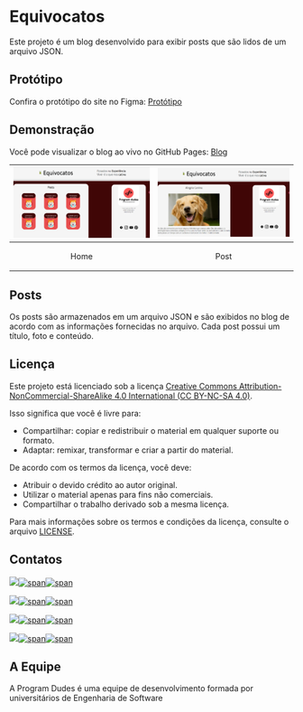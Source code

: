 # Equivocatos

Este projeto é um blog desenvolvido para exibir posts que são lidos de um arquivo JSON.

## Protótipo

Confira o protótipo do site no Figma: [Protótipo](https://www.figma.com/community/file/1260258827828607442)

## Demonstração

Você pode visualizar o blog ao vivo no GitHub Pages: [Blog](https://programdudes.github.io/Equivocatos/)

| <img src="./READMEsrc/imagem_2023-07-10_081545131.png"/> | <img src="./READMEsrc/imagem_2023-07-10_081748980.png"/>  |
| ----- | ----- |
| <p align="center">Home</p> | <p align="center">Post</p> |
## Posts

Os posts são armazenados em um arquivo JSON e são exibidos no blog de acordo com as informações fornecidas no arquivo. Cada post possui um título, foto e conteúdo.

## Licença

Este projeto está licenciado sob a licença [Creative Commons Attribution-NonCommercial-ShareAlike 4.0 International (CC BY-NC-SA 4.0)](https://creativecommons.org/licenses/by-nc-sa/4.0/).

Isso significa que você é livre para:

- Compartilhar: copiar e redistribuir o material em qualquer suporte ou formato.
- Adaptar: remixar, transformar e criar a partir do material.

De acordo com os termos da licença, você deve:

- Atribuir o devido crédito ao autor original.
- Utilizar o material apenas para fins não comerciais.
- Compartilhar o trabalho derivado sob a mesma licença.

Para mais informações sobre os termos e condições da licença, consulte o arquivo [LICENSE](https://creativecommons.org/licenses/by-nc-sa/4.0/legalcode).

## Contatos

[<img src="https://avatars.githubusercontent.com/u/97479966" width="60"/>![span](https://placehold.co/10x60/FFA500/FFA500.png)![span](https://placehold.co/220x60/000000/FFFFFF/png?text=Victor%20Rocha)](https://victorrochar.github.io)

[<img src="https://avatars.githubusercontent.com/u/128716535" width="60"/>![span](https://placehold.co/10x60/800080/800080.png)![span](https://placehold.co/220x60/000000/FFFFFF/png?text=André%20Specht)](https://andreespecht.github.io)

[<img src="https://avatars.githubusercontent.com/u/135883850" width="60"/>![span](https://placehold.co/10x60/0000FF/0000FF.png)![span](https://placehold.co/220x60/000000/FFFFFF/png?text=Pablo%20Schüller)](https://pablitodogremio.github.io)

[<img src="https://avatars.githubusercontent.com/u/127156064" width="60"/>![span](https://placehold.co/10x60/808080/808080.png)![span](https://placehold.co/220x60/000000/FFFFFF/png?text=Endric%20Frühauf)](https://endricfruhauf.github.io)

## A Equipe
A Program Dudes é uma equipe de desenvolvimento formada por universitários de Engenharia de Software
